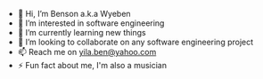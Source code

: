 - 👋 Hi, I’m Benson a.k.a Wyeben
- 👀 I’m interested in software engineering 
- 🌱 I’m currently learning new things
- 💞️ I’m looking to collaborate on any software engineering project
- 📫 Reach me on yila.ben@yahoo.com
- ⚡ Fun fact about me, I'm also a musician

<!---
wyeben/wyeben is a ✨ special ✨ repository because its `README.md` (this file) appears on your GitHub profile.
You can click the Preview link to take a look at your changes.
--->
